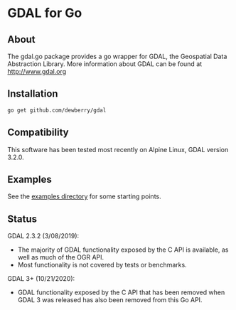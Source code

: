 # GDAL for Go

## About

The gdal.go package provides a go wrapper for GDAL, the Geospatial Data Abstraction Library. More information about GDAL can be found at http://www.gdal.org

## Installation
```sh
go get github.com/dewberry/gdal
```

## Compatibility

This software has been tested most recently on Alpine Linux, GDAL version 3.2.0.

## Examples
See the [examples directory](examples) for some starting points.

## Status 

GDAL 2.3.2 (3/08/2019):
 - The majority of GDAL functionality exposed by the C API is available, as well as much of the OGR API.
 - Most functionality is not covered by tests or benchmarks.

GDAL 3+ (10/21/2020):
 - GDAL functionality exposed by the C API that has been removed when GDAL 3 was released has also been removed from this Go API.